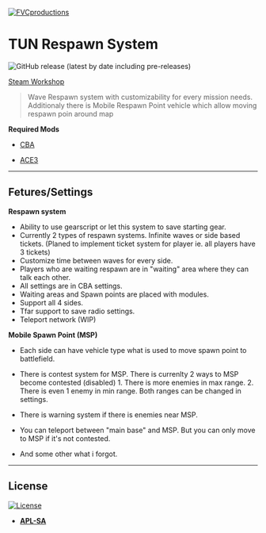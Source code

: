 <a href="https://armafinland.fi/"><img src="https://armafinland.fi/logot/armafin-logo-200px.png" title="FVCproductions" alt="FVCproductions"></a>


# TUN Respawn System
![GitHub release (latest by date including pre-releases)](https://img.shields.io/github/v/release/tuntematonjr/Tun-Respawn-System?include_prereleases) 


[Steam Workshop](https://steamcommunity.com/sharedfiles/filedetails/?id=2055674861)

> Wave Respawn system with customizability for every mission needs. 
> Additionaly there is Mobile Respawn Point vehicle which allow moving respawn poin around map

**Required Mods**

- [CBA](https://github.com/CBATeam/CBA_A3)

- [ACE3](https://github.com/acemod/ACE3)
---
## Fetures/Settings

**Respawn system**
- Ability to use gearscript or let this system to save starting gear.
- Currently 2 types of respawn systems. Infinite waves or side based tickets. (Planed to implement ticket system for player ie. all players have 3 tickets)
- Customize time between waves for every side.
- Players who are waiting respawn are in "waiting" area where they can talk each other.
- All settings are in CBA settings.
- Waiting areas and Spawn points are placed with modules.
- Support all 4 sides.
- Tfar support to save radio settings.
- Teleport network (WIP)

**Mobile Spawn Point (MSP)**
- Each side can have vehicle type what is used to move spawn point to battlefield.
- There is contest system for MSP. There is currenlty 2 ways to MSP become contested (disabled) 1. There is more enemies in max range. 2. There is even 1 enemy in min range. Both ranges can be changed in settings.
- There is warning system if there is enemies near MSP.
- You can teleport between "main base" and MSP. But you can only move to MSP if it's not contested.

- And some other what i forgot.
---

## License

[![License](https://www.bohemia.net/assets/img/licenses/APL-SA.png)](https://www.bohemia.net/community/licenses/arma-public-license-share-alike)

- **[APL-SA](https://www.bohemia.net/community/licenses/arma-public-license-share-alike)**
